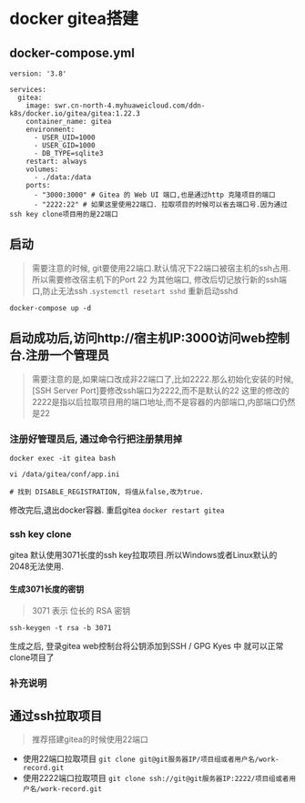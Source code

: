 # docker gitea搭建

## docker-compose.yml
```
version: '3.8'

services:
  gitea:
    image: swr.cn-north-4.myhuaweicloud.com/ddn-k8s/docker.io/gitea/gitea:1.22.3 
    container_name: gitea
    environment:
      - USER_UID=1000
      - USER_GID=1000
      - DB_TYPE=sqlite3  
    restart: always
    volumes:
      - ./data:/data
    ports:
      - "3000:3000" # Gitea 的 Web UI 端口,也是通过http 克隆项目的端口
      - "2222:22" # 如果这里使用22端口. 拉取项目的时候可以省去端口号.因为通过ssh key clone项目用的是22端口
```

## 启动
> 需要注意的时候, git要使用22端口.默认情况下22端口被宿主机的ssh占用.所以需要修改宿主机下的Port 22 为其他端口, 修改后切记放行新的ssh端口,防止无法ssh .`systemctl resetart sshd` 重新启动sshd
```
docker-compose up -d
```

## 启动成功后,访问http://宿主机IP:3000访问web控制台.注册一个管理员
> 需要注意的是,如果端口改成非22端口了,比如2222.那么初始化安装的时候, [SSH Server Port]要修改ssh端口为2222,而不是默认的22
> 这里的修改的2222是指以后拉取项目用的端口地址,而不是容器的内部端口,内部端口仍然是22
### 注册好管理员后, 通过命令行把注册禁用掉
```
docker exec -it gitea bash

vi /data/gitea/conf/app.ini

# 找到 DISABLE_REGISTRATION, 将值从false,改为true.
```
修改完后,退出docker容器. 重启gitea `docker restart gitea`

### ssh key clone
gitea 默认使用3071长度的ssh key拉取项目.所以Windows或者Linux默认的2048无法使用.

#### 生成3071长度的密钥
> 3071 表示 位长的 RSA 密钥

```
ssh-keygen -t rsa -b 3071 
```
生成之后, 登录gitea web控制台将公钥添加到SSH / GPG Kyes 中
就可以正常clone项目了


### 补充说明
## 通过ssh拉取项目
> 推荐搭建gitea的时候使用22端口
- 使用22端口拉取项目 `git clone git@git服务器IP/项目组或者用户名/work-record.git`
- 使用2222端口拉取项目 `git clone ssh://git@git服务器IP:2222/项目组或者用户名/work-record.git`
